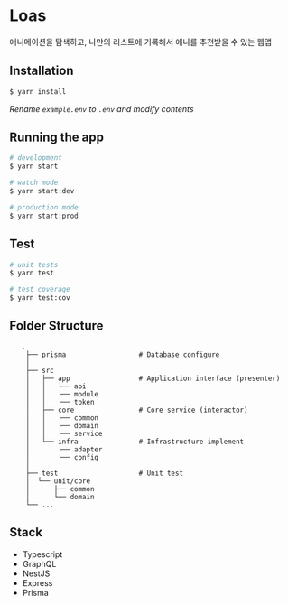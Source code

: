 # Loas

애니메이션을 탐색하고, 나만의 리스트에 기록해서 애니를 추천받을 수 있는 웹앱

## Installation

```bash
$ yarn install
```

_Rename `example.env` to `.env` and modify contents_
<br/>

## Running the app

```bash
# development
$ yarn start

# watch mode
$ yarn start:dev

# production mode
$ yarn start:prod
```

## Test

```bash
# unit tests
$ yarn test

# test coverage
$ yarn test:cov
```

## Folder Structure

```
   .
    ├── prisma                  # Database configure
    │
    ├── src
    │   ├── app                 # Application interface (presenter)
    │   │   ├── api
    │   │   ├── module
    │   │   └── token
    │   ├── core                # Core service (interactor)
    │   │   ├── common
    │   │   ├── domain
    │   │   └── service
    │   └── infra               # Infrastructure implement
    │       ├── adapter
    │       └── config
    │
    ├── test                    # Unit test
    │  └── unit/core
    │      ├── common
    │      └── domain
    └── ...
```

## Stack

- Typescript
- GraphQL
- NestJS
- Express
- Prisma
